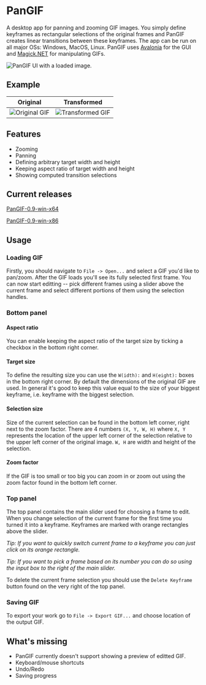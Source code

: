 # PanGIF
A desktop app for panning and zooming GIF images. You simply define keyframes as rectangular selections of the original frames and PanGIF creates linear transitions between these keyframes. The app can be run on all major OSs: Windows, MacOS, Linux. PanGIF uses [Avalonia](https://github.com/AvaloniaUI/Avalonia) for the GUI and [Magick.NET](https://github.com/dlemstra/Magick.NET) for manipulating GIFs.

![PanGIF UI with a loaded image.](https://lh3.googleusercontent.com/lxAQJyfSMo5QqcQsHeGvyeYQqm1CG11fjtOzi7OHhxxfv12lp0rFS5R0qg0GOKhzjS2DT2P6pLg4DPS2FTR9xw2y191of7RNnBWvZFg8I4HqQx-8FGLD1ethovCr7f95T69HDkw_padVsSn_Nxgvv6b6QdFPHWK2JAB5YkzecXPh0_YZM9TZGaJNuLk3pFNFNX1J1U-esPtq24qjDPKo_LcnKPIYdLoQLzB9k_1v5IKwPvTYIS7U9gknSZjMycGW3N42dtGSmBEz4cKqlQ662hjkjmzsPfEAo_DRshvx1K0W27RdySxTn48gAPOkaYBZtRksWimXa6fjgqMCd7JQ7PP2lcQur4cCWucM5gOTpooeDYk15eodc9DXYW_a5MpFSEWT__4KpA_h9MU7kDHRWJqDQkrtEePL1otlLALZdDQU0EGR3oj-6-WDM8mqvvJBRMtJfq0uezquBYb3P2LwNt9Ly9shybho0Mr2Zo939pPF6NEHyd84ZTybC1a04WXK2L6HRf96GjS7SXTDOBKhU-K4E0NZaIYiCbHbguLOqYPFG7VFR5lVeI8YwkoPKfpowR5VqnsSMlpFb1Sk55Qzymo52bNPrUrrW5__vWo=w1842-h892)

## Example
| Original | Transformed |
|---|---|
| ![Original GIF](https://lh3.googleusercontent.com/o1cV5z4H-ViBuyuv8Az0EFq3ldRDlBfWsKv7ZKgfnyynfSyJuKGXB-Q89JMzJjEcAwWn5xIkAtcMduDXqrEuhVrGj4dvb132O3NEDw1WiukaXZOj0KcLzcVpQrRq3zVLddqIfwLcHr9CXAJ5MFki3nhsBv6VM3G4KoaZbysgt_QVnD9PNgRSnWw510Nd4cUz1waj5CfllrSE21vmEew-1tbMw5xPXNJUZ6kM4vIZvfCLRUtJ1WojzKgH1wbCFnbnSLx3JhVQOiwxgAsA_klObBgdgrtPkYFPzjwNQ9dgalp5tAPOrmu7ks-bxiY5HL4M2xHdcR0M6VJ_EC9AWXQPmOnF0e3y5cUkd6ve9PwpfnppH3MOGHW_97wl6salAu_pxleZxm9S7HzN13dhs1tt3s5eHdfDcfHcN9kAr6ndXIJOU0ezMr4MmuBCY1wrakUrBwhwZaY1tuR1u0so38-Bm6GwWfsUJ6P1zPjK2X_VvmFphzEAdBdXzOBTES1y_vccvR6_Pd3Wy_H47UfU-bWYoqpOmLvaiHzesVEGyP4blsVUFIsC_swtKQgYq3NhCTA8MfpTjU63jnqfowp_2H6AhhlqsPk3T7f5yjC0TuA=w1842-h892) | ![Transformed GIF](https://lh3.googleusercontent.com/KdKGqgmo77gX_1l0K7Xp60gEAqECj_yBE---uS9ksIULcAtSzqpE4GSZqwDwZkXnWnPEad3fR4rZOs79T3zbx_6efLke3xtqNsKm1tdGr6aPHr-Kaipo6jxAKHS1yX8i7zSS4iFexi99VHyLOn1evMbDyNtMdmo1uF-DjRm1pY1oGOOHwy-tKKCy_YIJIi6xkQShzHpzRchzZpWRJdy1fGftAQBpxw_cQWuM3FL2ChrVjhG-uCI2GVgKig_njHnF8c4VGtBE4bCM_wWIbhH-rEwvJAXnV5rWWeDbsEAY5Pmjch2-Ubzrad7t_JSu63jF4to1wd9PEhNuBROhuCtVIlRex4YfvqkRsOU3JvgSge-BuaU_1KHoNE-b3SpGKeW6wPOLXXlpoKrZA_TU1IVnBVlyyOc04QlBPEJdzWBn04IDb9IFSdGxzQa3P1Kdx1smXP0QWwdF6x4i_qz0010A7MYc2_QcceLHTQXGFQeQzgKUqrQZmjsB503qLw0KpM8W2kxI2GCrX8USl65leJW_SQOWscOZS6Taw2FxPJLZRyZTyFZlklfBvMNh9pbzmU1U9O2MWDekPw_UhnIq4GBNSef2c341PEnsWxH5vvI=w1842-h892) |

## Features
* Zooming
* Panning
* Defining arbitrary target width and height
* Keeping aspect ratio of target width and height
* Showing computed transition selections

## Current releases
[PanGIF-0.9-win-x64](https://sourceforge.net/projects/pangif/files/)

[PanGIF-0.9-win-x86](https://sourceforge.net/projects/pangif/files/)

## Usage
### Loading GIF
Firstly, you should navigate to `File -> Open...` and select a GIF you'd like to pan/zoom. After the GIF loads you'll see its fully selected first frame. You can now start editting -- pick different frames using a slider above the current frame and select different portions of them using the selection handles.

### Bottom panel
#### Aspect ratio
You can enable keeping the aspect ratio of the target size by ticking a checkbox in the bottom right corner.

#### Target size
To define the resulting size you can use the `W(idth):` and `H(eight):` boxes in the bottom right corner. By default the dimensions of the original GIF are used. In general it's good to keep this value equal to the size of your biggest keyframe, i.e. keyframe with the biggest selection.

#### Selection size
Size of the current selection can be found in the bottom left corner, right next to the zoom factor. There are 4 numbers `(X, Y, W, H)` where `X, Y` represents the location of the upper left corner of the selection relative to the upper left corner of the original image. `W, H` are width and height of the selection.

#### Zoom factor
If the GIF is too small or too big you can zoom in or zoom out using the zoom factor found in the bottom left corner.

### Top panel
The top panel contains the main slider used for choosing a frame to edit. When you change selection of the current frame for the first time you turned it into a keyframe. Keyframes are marked with orange rectangles above the slider.

*Tip: If you want to quickly switch current frame to a keyframe you can just click on its orange rectangle.*

*Tip: If you want to pick a frame based on its number you can do so using the input box to the right of the main slider.* 

To delete the current frame selection you should use the `Delete Keyframe` button found on the very right of the top panel.

### Saving GIF
To export your work go to `File -> Export GIF...` and choose location of the output GIF.

## What's missing
* PanGIF currently doesn't support showing a preview of editted GIF.
* Keyboard/mouse shortcuts
* Undo/Redo
* Saving progress
